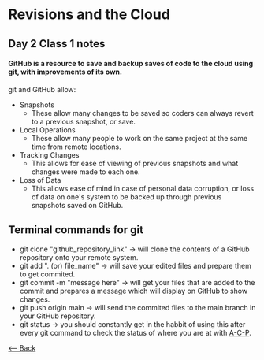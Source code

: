 # Revisions and the Cloud

## Day 2 Class 1 notes

#### GitHub is a resource to save and backup saves of code to the cloud using git, with improvements of its own.

git and GitHub allow:
- Snapshots
    - These allow many changes to be saved so coders can always revert to a previous snapshot, or save.
- Local Operations
    - These allow many people to work on the same project at the same time from remote locations.
- Tracking Changes
    - This allows for ease of viewing of previous snapshots and what changes were made to each one.
- Loss of Data
    - This allows ease of mind in case of personal data corruption, or loss of data on one's system to be backed up through previous snapshots saved on GitHub.

## Terminal commands for git

- git clone "github_repository_link" -> will clone the contents of a GitHub repository onto your remote system.
- git add ". (or) file_name" -> will save your edited files and prepare them to get commited.
- git commit -m "message here" -> will get your files that are added to the commit and prepares a message which will display on GitHub to show changes.
- git push origin main -> will send the commited files to the main branch in your GitHub repository.
- git status -> you should constantly get in the habbit of using this after every git command to check the status of where you are at with [A-C-P](ACP.md).

[<-- Back](README.md)